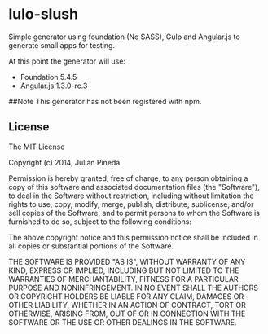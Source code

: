 # lulo-slush

Simple generator using foundation (No SASS), Gulp and Angular.js to generate small apps for testing.

At this point the generator will use:

+ Foundation 5.4.5
+ Angular.js 1.3.0-rc.3

##Note
This generator has not been registered with npm.


<!-- ## Getting Started

Install `slush-lulo-slush` globally:

```bash
$ npm install -g slush-lulo-slush
```

### Usage

Create a new folder for your project:

```bash
$ mkdir my-slush-lulo-slush
```

Run the generator from within the new folder:

```bash
$ cd my-slush-lulo-slush && slush lulo-slush
```

## Getting To Know Slush

Slush is a tool that uses Gulp for project scaffolding.

Slush does not contain anything "out of the box", except the ability to locate installed slush generators and to run them with liftoff.

To find out more about Slush, check out the [documentation](https://github.com/klei/slush).

## Contributing

See the [CONTRIBUTING Guidelines](https://github.com/miroamarillo/slush-lulo-slush/blob/master/CONTRIBUTING.md)

## Support
If you have any problem or suggestion please open an issue [here](https://github.com/miroamarillo/slush-lulo-slush/issues). -->

## License 

The MIT License

Copyright (c) 2014, Julian Pineda

Permission is hereby granted, free of charge, to any person
obtaining a copy of this software and associated documentation
files (the "Software"), to deal in the Software without
restriction, including without limitation the rights to use,
copy, modify, merge, publish, distribute, sublicense, and/or sell
copies of the Software, and to permit persons to whom the
Software is furnished to do so, subject to the following
conditions:

The above copyright notice and this permission notice shall be
included in all copies or substantial portions of the Software.

THE SOFTWARE IS PROVIDED "AS IS", WITHOUT WARRANTY OF ANY KIND,
EXPRESS OR IMPLIED, INCLUDING BUT NOT LIMITED TO THE WARRANTIES
OF MERCHANTABILITY, FITNESS FOR A PARTICULAR PURPOSE AND
NONINFRINGEMENT. IN NO EVENT SHALL THE AUTHORS OR COPYRIGHT
HOLDERS BE LIABLE FOR ANY CLAIM, DAMAGES OR OTHER LIABILITY,
WHETHER IN AN ACTION OF CONTRACT, TORT OR OTHERWISE, ARISING
FROM, OUT OF OR IN CONNECTION WITH THE SOFTWARE OR THE USE OR
OTHER DEALINGS IN THE SOFTWARE.

